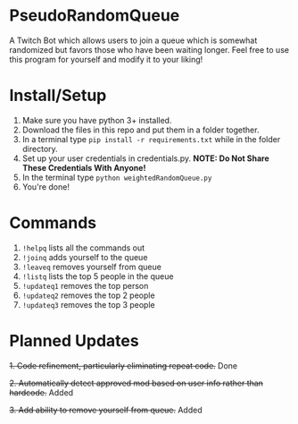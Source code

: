 # PseudoRandomQueue
A Twitch Bot which allows users to join a queue which is somewhat randomized but favors those who have been waiting longer. Feel free to use this program for yourself and modify it to your liking!

# Install/Setup

1. Make sure you have python 3+ installed.
2. Download the files in this repo and put them in a folder together.
3. In a terminal type ``pip install -r requirements.txt`` while in the folder directory.
4. Set up your user credentials in credentials.py. **NOTE: Do Not Share These Credentials With Anyone!**
5. In the terminal type `python weightedRandomQueue.py`
6. You're done!

# Commands
1. ``!helpq`` lists all the commands out
2. ``!joinq`` adds yourself to the queue
3. ``!leaveq`` removes yourself from queue
4. ``!listq`` lists the top 5 people in the queue
5. ``!updateq1`` removes the top person
6. ``!updateq2`` removes the top 2 people
7. ``!updateq3`` removes the top 3 people

# Planned Updates
~~1. Code refinement, particularly eliminating repeat code.~~ Done

~~2. Automatically detect approved mod based on user info rather than hardcode.~~ Added

~~3. Add ability to remove yourself from queue.~~ Added
